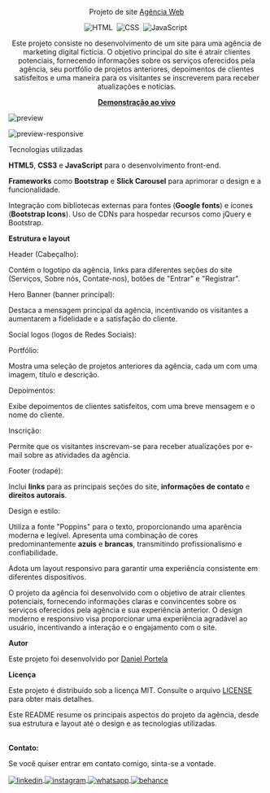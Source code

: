 <div align="center">

Projeto de site <a href="https://projetoagenciaweb.netlify.app/">Agência Web</a>

![HTML](https://img.shields.io/badge/-HTML-0D1117?style=for-the-badge&logo=html5&labelColor=0D1117)&nbsp;
![CSS](https://img.shields.io/badge/-CSS-0D1117?style=for-the-badge&logo=CSS3&logoColor=blue&labelColor=0D1117)&nbsp;
![JavaScript](https://img.shields.io/badge/-javascript-0D1117?style=for-the-badge&logo=javascript&logoColor=yellow&labelColor=0D1117)&nbsp;

<p>Este projeto consiste no desenvolvimento de um site para uma agência de marketing digital fictícia. O objetivo principal do site é atrair clientes potenciais, fornecendo informações sobre os serviços oferecidos pela agência, seu portfólio de projetos anteriores, depoimentos de clientes satisfeitos e uma maneira para os visitantes se inscreverem para receber atualizações e notícias.</p>

<a href="https://projetoagenciaweb.netlify.app/"><strong>Demonstração ao vivo</strong></a>
</div>

![preview](https://github.com/daniel-portela/Agencia-web/assets/110783805/dd48cd07-7573-4fed-8bb0-832308b29d7d)

![preview-responsive](https://github.com/daniel-portela/Agencia-web/assets/110783805/7492c68c-4bd0-4076-be20-4681d7948f29)

Tecnologias utilizadas

<b>HTML5</b>, <b>CSS3</b> e <b>JavaScript</b> para o desenvolvimento front-end.

<b>Frameworks</b> como <b>Bootstrap</b> e <b>Slick Carousel</b> para aprimorar o design e a funcionalidade.

Integração com bibliotecas externas para fontes (<b>Google fonts</b>) e ícones (<b>Bootstrap Icons</b>).
Uso de CDNs para hospedar recursos como jQuery e Bootstrap.

<b>Estrutura e layout</b>

Header (Cabeçalho):

Contém o logotipo da agência, links para diferentes seções do site (Serviços, Sobre nós, Contate-nos), botões de "Entrar" e "Registrar".

Hero Banner (banner principal):

Destaca a mensagem principal da agência, incentivando os visitantes a aumentarem a fidelidade e a satisfação do cliente.

Social logos (logos de Redes Sociais):

Portfólio:

Mostra uma seleção de projetos anteriores da agência, cada um com uma imagem, título e descrição.

Depoimentos:

Exibe depoimentos de clientes satisfeitos, com uma breve mensagem e o nome do cliente.

Inscrição:

Permite que os visitantes inscrevam-se para receber atualizações por e-mail sobre as atividades da agência.

Footer (rodapé):

Inclui <b>links</b> para as principais seções do site, <b>informações de contato</b> e <b>direitos autorais</b>.

Design e estilo:

Utiliza a fonte "Poppins" para o texto, proporcionando uma aparência moderna e legível. Apresenta uma combinação de cores predominantemente <b>azuis</b> e <b>brancas</b>, transmitindo profissionalismo e confiabilidade.

Adota um layout responsivo para garantir uma experiência consistente em diferentes dispositivos.

O projeto da agência foi desenvolvido com o objetivo de atrair clientes potenciais, fornecendo informações claras e convincentes sobre os serviços oferecidos pela agência e sua experiência anterior. O design moderno e responsivo visa proporcionar uma experiência agradável ao usuário, incentivando a interação e o engajamento com o site.

<b>Autor</b>

Este projeto foi desenvolvido por <a href="https://github.com/daniel-portela/">Daniel Portela</a>

<b>Licença</b>

Este projeto é distribuído sob a licença MIT. Consulte o arquivo [LICENSE](LICENSE) para obter mais detalhes.

Este README resume os principais aspectos do projeto da agência, desde sua estrutura e layout até o design e as tecnologias utilizadas.

<br><b>Contato:</b>

<p>Se você quiser entrar em contato comigo, sinta-se a vontade.</p> 

<a href="https://linkedin.com/in/danielengineer" target="_blank">
  <img align="center" src="https://img.shields.io/badge/ - LinkedIn-05122A?style=flat&logo=linkedin" alt="linkedin"/>
</a>
 <a href="https://instagram.com/danielengineer_" target="_blank">
 <img align="center" src="https://img.shields.io/badge/ - Instagram-05122A?style=flat&logo=instagram" alt="instagram"/>
</a>
 <a href="https://wa.me/77999109489" target="_blank">
 <img align="center" src="https://img.shields.io/badge/-Whatsapp-05122A?style=flat&logo=whatsapp" alt="whatsapp"/>
</a>
<a href="https://www.behance.net/danielengineer_" target="_blank">
 <img align="center" src="https://img.shields.io/badge/-behance-05122A?style=flat&logo=behance" alt="behance"/>
</a>
